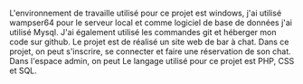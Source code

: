 L'environnement de travaille utilisé pour ce projet est windows, j'ai utilisé wampser64 pour le serveur local et comme logiciel de base de données j'ai utilisé Mysql. J'ai également utilisé les commandes git et héberger mon code sur github.
Le projet est de réalisé un site web de bar à chat.
Dans ce projet, on peut s'inscrire, se connecter et faire une réservation de son chat.
Dans l'espace admin, on peut 
Le langage utilisé pour ce projet est PHP, CSS et SQL. 
